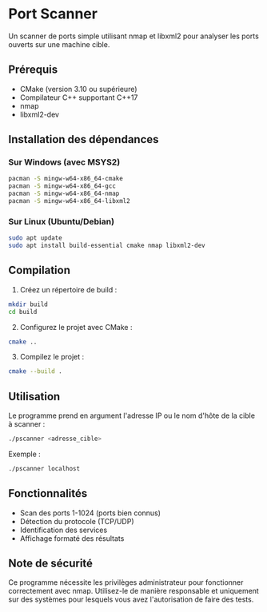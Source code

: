 # Port Scanner

Un scanner de ports simple utilisant nmap et libxml2 pour analyser les ports ouverts sur une machine cible.

## Prérequis

- CMake (version 3.10 ou supérieure)
- Compilateur C++ supportant C++17
- nmap
- libxml2-dev

## Installation des dépendances

### Sur Windows (avec MSYS2)
```bash
pacman -S mingw-w64-x86_64-cmake
pacman -S mingw-w64-x86_64-gcc
pacman -S mingw-w64-x86_64-nmap
pacman -S mingw-w64-x86_64-libxml2
```

### Sur Linux (Ubuntu/Debian)
```bash
sudo apt update
sudo apt install build-essential cmake nmap libxml2-dev
```

## Compilation

1. Créez un répertoire de build :
```bash
mkdir build
cd build
```

2. Configurez le projet avec CMake :
```bash
cmake ..
```

3. Compilez le projet :
```bash
cmake --build .
```

## Utilisation

Le programme prend en argument l'adresse IP ou le nom d'hôte de la cible à scanner :

```bash
./pscanner <adresse_cible>
```

Exemple :
```bash
./pscanner localhost
```

## Fonctionnalités

- Scan des ports 1-1024 (ports bien connus)
- Détection du protocole (TCP/UDP)
- Identification des services
- Affichage formaté des résultats

## Note de sécurité

Ce programme nécessite les privilèges administrateur pour fonctionner correctement avec nmap. Utilisez-le de manière responsable et uniquement sur des systèmes pour lesquels vous avez l'autorisation de faire des tests. 